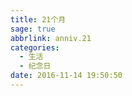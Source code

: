 ```yaml
---
title: 21个月
sage: true
abbrlink: anniv.21
categories:
  - 生活
  - 纪念日
date: 2016-11-14 19:50:50
---
```


